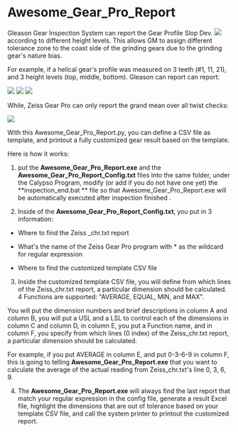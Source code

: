 # Awesome_Gear_Pro_Report

Gleason Gear Inspection System can report the Gear Profile Slop Dev. <img src="https://render.githubusercontent.com/render/math?math=fH\alpha m"> according to different height levels. This allows GM to assign different tolerance zone to the coast side of the grinding gears due to the grinding gear's nature bias.

For example, if a helical gear's profile was measured on 3 teeth (#1, 11, 21),  and 3 height levels (top, middle, bottom). Gleason can report can report:


<img src="https://render.githubusercontent.com/render/math?math=fH\alpha m(Top)=\frac{fH\alpha1(Top) %2B fH\alpha11(Top)%2BfH\alpha21(Top)}{3}">


<img src="https://render.githubusercontent.com/render/math?math=fH\alpha m(Mid)=\frac{fH\alpha1(Mid)%2BfH\alpha11(Mid)%2BfH\alpha21(Mid)}{3}">


<img src="https://render.githubusercontent.com/render/math?math=fH\alpha m(Bot)=\frac{fH\alpha1(Bot)%2BfH\alpha11(Bot)%2BfH\alpha21(Bot)}{3}">


While, Zeiss Gear Pro can only report the grand mean over all twist checks:

<img src="https://render.githubusercontent.com/render/math?math=fH\alpha m =\frac{fH\alpha1(Top)%2BfH\alpha11(Top)%2BfH\alpha21(Top)%2BfH\alpha1(Mid)%2BfH\alpha11(Mid)%2BfH\alpha21(Mid)%2BfH\alpha1(Bot)%2BfH\alpha11(Bot)%2BfH\alpha21(Bot)}{9}">





With this Awesome_Gear_Pro_Report.py, you can define a CSV file as template, and printout a fully customized gear result based on the template.

Here is how it works:

1) put the **Awesome_Gear_Pro_Report.exe** and the  **Awesome_Gear_Pro_Report_Config.txt** files into the same folder, under the Calypso Program, modify (or add if you do not have one yet) the **inspection_end.bat ** file so that Awesome_Gear_Pro_Report.exe will be automatically executed after inspection finished .

2) Inside of the  **Awesome_Gear_Pro_Report_Config.txt**, you put in 3 information:

- Where to find the Zeiss _chr.txt report

- What's the name of the Zeiss Gear Pro program with * as the wildcard for regular expression

- Where to find the customized template CSV file

3) Inside the customized template CSV file, you will define from which lines of the Zeiss_chr.txt report, a particular dimension should be calculated. 4 Functions are supported: "AVERAGE, EQUAL, MIN, and MAX".

You will put the dimension numbers and brief descriptions in column A and column B, you will put a USL and a LSL to control each of the dimensions in column C and column D, in column E, you put a Function name, and in column F, you specify from which lines (0 index) of the Zeiss_chr.txt report, a particular dimension should be calculated.

For example, if you put AVERAGE in column E, and put 0-3-6-9 in column F, this is going to telling **Awesome_Gear_Pro_Report.exe** that you want to calculate the average of the actual reading from Zeiss_chr.txt's line 0, 3, 6, 9.

4) The **Awesome_Gear_Pro_Report.exe** will always find the last report that match your regular expression in the config file, generate a result Excel file, highlight the dimensions that are out of tolerance based on your template CSV file, and call the system printer to printout the customized report.  

